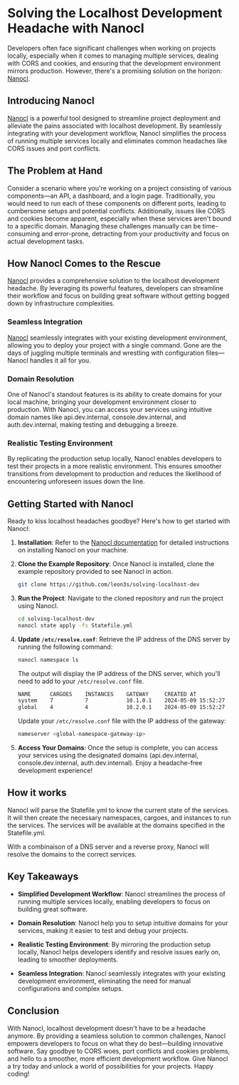 # Solving the Localhost Development Headache with Nanocl

Developers often face significant challenges when working on projects locally, especially when it comes to managing multiple services, dealing with CORS and cookies, and ensuring that the development environment mirrors production. However, there's a promising solution on the horizon: [Nanocl][nanocl-doc].

## Introducing Nanocl

[Nanocl][nanocl-doc] is a powerful tool designed to streamline project deployment and alleviate the pains associated with localhost development. By seamlessly integrating with your development workflow, Nanocl simplifies the process of running multiple services locally and eliminates common headaches like CORS issues and port conflicts.

## The Problem at Hand

Consider a scenario where you're working on a project consisting of various components—an API, a dashboard, and a login page. Traditionally, you would need to run each of these components on different ports, leading to cumbersome setups and potential conflicts. Additionally, issues like CORS and cookies become apparent, especially when these services aren't bound to a specific domain. Managing these challenges manually can be time-consuming and error-prone, detracting from your productivity and focus on actual development tasks.

## How Nanocl Comes to the Rescue

[Nanocl][nanocl-doc] provides a comprehensive solution to the localhost development headache. By leveraging its powerful features, developers can streamline their workflow and focus on building great software without getting bogged down by infrastructure complexities.

### Seamless Integration

[Nanocl][nanocl-doc] seamlessly integrates with your existing development environment, allowing you to deploy your project with a single command. Gone are the days of juggling multiple terminals and wrestling with configuration files—Nanocl handles it all for you.

### Domain Resolution

One of Nanocl's standout features is its ability to create domains for your local machine, bringing your development environment closer to production. With Nanocl, you can access your services using intuitive domain names like api.dev.internal, console.dev.internal, and auth.dev.internal, making testing and debugging a breeze.

### Realistic Testing Environment

By replicating the production setup locally, Nanocl enables developers to test their projects in a more realistic environment. This ensures smoother transitions from development to production and reduces the likelihood of encountering unforeseen issues down the line.

## Getting Started with Nanocl

Ready to kiss localhost headaches goodbye? Here's how to get started with Nanocl:

1.  **Installation**: Refer to the [Nanocl documentation][nanocl-doc-install] for detailed instructions on installing Nanocl on your machine.

2.  **Clone the Example Repository**: Once Nanocl is installed, clone the example repository provided to see Nanocl in action.

    ```bash
    git clone https://github.com/leon3s/solving-localhost-dev
    ```

3.  **Run the Project**: Navigate to the cloned repository and run the project using Nanocl.

    ```bash
    cd solving-localhost-dev
    nanocl state apply -fs Statefile.yml
    ```

4.  **Update `/etc/resolve.conf`**: Retrieve the IP address of the DNS server by running the following command:

    ```bash
    nanocl namespace ls
    ```

    The output will display the IP address of the DNS server, which you'll need to add to your `/etc/resolve.conf` file.

    ```bash
    NAME      CARGOES    INSTANCES    GATEWAY     CREATED AT
    system    7          7            10.1.0.1    2024-05-09 15:52:27
    global    4          4            10.2.0.1    2024-05-09 15:52:27
    ```

    Update your `/etc/resolve.conf` file with the IP address of the gateway:

    ```bash
    nameserver <global-namespace-gateway-ip>
    ```

5.  **Access Your Domains**: Once the setup is complete, you can access your services using the designated domains (api.dev.internal, console.dev.internal, auth.dev.internal). Enjoy a headache-free development experience!

## How it works

Nanocl will parse the Statefile.yml to know the current state of the services. It will then create the necessary namespaces, cargoes, and instances to run the services. The services will be available at the domains specified in the Statefile.yml.

With a combinaison of a DNS server and a reverse proxy, Nanocl will resolve the domains to the correct services.

## Key Takeaways

- **Simplified Development Workflow**: Nanocl streamlines the process of running multiple services locally, enabling developers to focus on building great software.

- **Domain Resolution**: Nanocl help you to setup intuitive domains for your services, making it easier to test and debug your projects.

- **Realistic Testing Environment**: By mirroring the production setup locally, Nanocl helps developers identify and resolve issues early on, leading to smoother deployments.

- **Seamless Integration**: Nanocl seamlessly integrates with your existing development environment, eliminating the need for manual configurations and complex setups.

## Conclusion

With Nanocl, localhost development doesn't have to be a headache anymore. By providing a seamless solution to common challenges, Nanocl empowers developers to focus on what they do best—building innovative software. Say goodbye to CORS woes, port conflicts and cookies problems, and hello to a smoother, more efficient development workflow. Give Nanocl a try today and unlock a world of possibilities for your projects. Happy coding!

[nanocl-doc]: https://next-hat.com/nanocl
[nanocl-doc-install]: https://docs.next-hat.com/manuals/nanocl/install/overview
